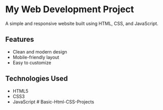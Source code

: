 # My Web Development Project

A simple and responsive website built using HTML, CSS, and JavaScript.

## Features
- Clean and modern design
- Mobile-friendly layout
- Easy to customize

## Technologies Used
- HTML5
- CSS3
- JavaScript #   B a s i c - H t m l - C S S - P r o j e c t s  
 